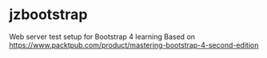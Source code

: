 # jzbootstrap
Web server test setup for Bootstrap 4 learning 
Based on https://www.packtpub.com/product/mastering-bootstrap-4-second-edition